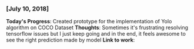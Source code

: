 ### [July 10, 2018]
**Today's Progress**: Created prototype for the implementation of Yolo algorithm on COCO Dataset
**Thoughts**: Sometimes it's frustrating resolving tensorflow issues but I just keep going and in the end, it feels awesome to see the right prediction made by model
**Link to work**:
